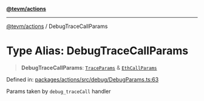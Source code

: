 [**@tevm/actions**](../README.md)

***

[@tevm/actions](../globals.md) / DebugTraceCallParams

# Type Alias: DebugTraceCallParams

> **DebugTraceCallParams**: [`TraceParams`](TraceParams.md) & [`EthCallParams`](EthCallParams.md)

Defined in: [packages/actions/src/debug/DebugParams.ts:63](https://github.com/evmts/tevm-monorepo/blob/main/packages/actions/src/debug/DebugParams.ts#L63)

Params taken by `debug_traceCall` handler
